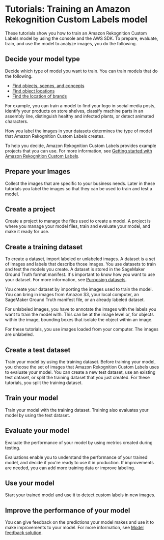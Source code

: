 # Tutorials: Training an Amazon Rekognition Custom Labels model<a name="tutorial-introduction"></a>

These tutorials show you how to train an Amazon Rekognition Custom Labels model by using the console and the AWS SDK\. To prepare, evaluate, train, and use the model to analyze images, you do the following\.



## Decide your model type<a name="ud-general-model-type"></a>

Decide which type of model you want to train\. You can train models that do the following\.
+ [Find objects, scenes, and concepts](ud-model-type.md#ud-classification)
+ [Find object locations](ud-model-type.md#ud-object-localization)
+ [Find the location of brands](ud-model-type.md#ud-brand-detection-localization)

For example, you can train a model to find your logo in social media posts, identify your products on store shelves, classify machine parts in an assembly line, distinguish healthy and infected plants, or detect animated characters\. 

 How you label the images in your datasets determines the type of model that Amazon Rekognition Custom Labels creates\.

To help you decide, Amazon Rekognition Custom Labels provides example projects that you can use\. For more information, see [Getting started with Amazon Rekognition Custom Labels](gs-introduction.md)\. 

## Prepare your Images<a name="ud-general-images"></a>

Collect the images that are specific to your business needs\. Later in these tutorials you label the images so that they can be used to train and test a model\.



## Create a project<a name="ud-general-project"></a>

Create a project to manage the files used to create a model\. A project is where you manage your model files, train and evaluate your model, and make it ready for use\. 

## Create a training dataset<a name="ud-general-dataset"></a>

To create a dataset, import labeled or unlabeled images\. A dataset is a set of images and labels that describe those images\. You use datasets to train and test the models you create\. A dataset is stored in the SageMaker Ground Truth format manifest\. It's important to know how you want to use your dataset\. For more information, see [Purposing datasets](cd-create-dataset.md#cd-dataset-purpose)\.



You create your dataset by importing the images used to train the model\. You can bring in images from Amazon S3, your local computer, an SageMaker Ground Truth manifest file, or an already labeled dataset\.

For unlabeled images, you have to annotate the images with the labels you want to train the model with\. This can be at the image level or, for objects within the image, bounding boxes that isolate the object within an image\.

For these tutorials, you use images loaded from your computer\. The images are unlabeled\. 



## Create a test dataset<a name="ud-general-test-dataset"></a>

Train your model by using the training dataset\. Before training your model, you choose the set of images that Amazon Rekognition Custom Labels uses to evaluate your model\. You can create a new test dataset, use an existing test dataset, or split the training dataset that you just created\. For these tutorials, you split the training dataset\. 

## Train your model<a name="ud-general-train-model"></a>

Train your model with the training dataset\. Training also evaluates your model by using the test dataset\.

## Evaluate your model<a name="ud-general-evaluate-model"></a>

Evaluate the performance of your model by using metrics created during testing\. 

Evaluations enable you to understand the performance of your trained model, and decide if you're ready to use it in production\. If improvements are needed, you can add more training data or improve labeling\. 

## Use your model<a name="ud-general-use-model"></a>

Start your trained model and use it to detect custom labels in new images\.

## Improve the performance of your model<a name="ud-general-improve-performance"></a>

You can give feedback on the predictions your model makes and use it to make improvements to your model\. For more information, see [Model feedback solution](ex-feedback.md)\. 